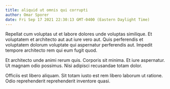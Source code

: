```yaml
---
title: aliquid ut omnis qui corrupti
author: Omar Sporer
date: Fri Sep 17 2021 22:30:13 GMT-0400 (Eastern Daylight Time)
---
```

Repellat cum voluptas ut et labore dolores unde voluptas similique. Et voluptatem et architecto aut aut iure vero aut. Quis perferendis et voluptatem dolorum voluptate qui aspernatur perferendis aut. Impedit tempore architecto rem qui eum fugit quod.

 Et architecto unde animi rerum quis. Corporis sit minima. Et iure aspernatur. Ut magnam odio possimus. Nisi adipisci recusandae totam dolor.

 Officiis est libero aliquam. Sit totam iusto est rem libero laborum ut ratione. Odio reprehenderit reprehenderit inventore quasi.